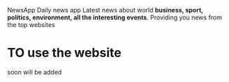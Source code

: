 NewsApp 
Daily news app
Latest news about world **business, sport, politics, environment, all the interesting events**.
Providing you news from the top websites

# TO use the website 
soon will be added
